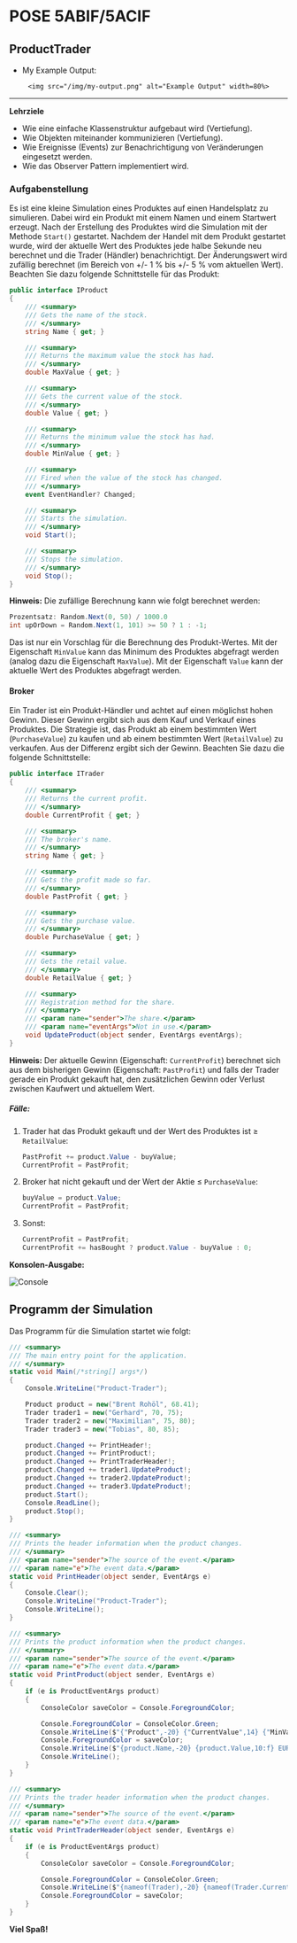 ﻿# POSE 5ABIF/5ACIF

## ProductTrader

- My Example Output:
  
<div align="center">

    <img src="/img/my-output.png" alt="Example Output" width=80%>

</div>

---

**Lehrziele**

- Wie eine einfache Klassenstruktur aufgebaut wird (Vertiefung).
- Wie Objekten miteinander kommunizieren (Vertiefung).
- Wie Ereignisse (Events) zur Benachrichtigung von Veränderungen eingesetzt werden.
- Wie das Observer Pattern implementiert wird.

### Aufgabenstellung

Es ist eine kleine Simulation eines Produktes auf einen Handelsplatz zu simulieren. Dabei wird ein Produkt mit einem Namen und einem Startwert erzeugt. Nach der Erstellung des Produktes wird die Simulation mit der Methode `Start()` gestartet. Nachdem der Handel mit dem Produkt gestartet wurde, wird der aktuelle Wert des Produktes jede halbe Sekunde neu berechnet und die Trader (Händler) benachrichtigt. Der Änderungswert wird zufällig berechnet (im Bereich von +/- 1 % bis +/- 5 % vom aktuellen Wert). Beachten Sie dazu folgende Schnittstelle für das Produkt:

```csharp
public interface IProduct
{
    /// <summary>
    /// Gets the name of the stock.
    /// </summary>
    string Name { get; }

    /// <summary>
    /// Returns the maximum value the stock has had.
    /// </summary>
    double MaxValue { get; }

    /// <summary>
    /// Gets the current value of the stock.
    /// </summary>
    double Value { get; }

    /// <summary>
    /// Returns the minimum value the stock has had.
    /// </summary>
    double MinValue { get; }

    /// <summary>
    /// Fired when the value of the stock has changed.
    /// </summary>
    event EventHandler? Changed;

    /// <summary>
    /// Starts the simulation.
    /// </summary>
    void Start();

    /// <summary>
    /// Stops the simulation.
    /// </summary>
    void Stop();
}
```

**Hinweis:**
Die zufällige Berechnung kann wie folgt berechnet werden:

```csharp
Prozentsatz: Random.Next(0, 50) / 1000.0
int upOrDown = Random.Next(1, 101) >= 50 ? 1 : -1;
```

Das ist nur ein Vorschlag für die Berechnung des Produkt-Wertes. Mit der Eigenschaft `MinValue` kann das Minimum des Produktes abgefragt werden (analog dazu die Eigenschaft `MaxValue`). Mit der Eigenschaft `Value` kann der aktuelle Wert des Produktes abgefragt werden.

#### Broker

Ein Trader ist ein Produkt-Händler und achtet auf einen möglichst hohen Gewinn. Dieser Gewinn ergibt sich aus dem Kauf und Verkauf eines Produktes. Die Strategie ist, das Produkt ab einem bestimmten Wert (`PurchaseValue`) zu kaufen und ab einem bestimmten Wert (`RetailValue`) zu verkaufen. Aus der Differenz ergibt sich der Gewinn. Beachten Sie dazu die folgende Schnittstelle:

```csharp
public interface ITrader
{
    /// <summary>
    /// Returns the current profit.
    /// </summary>
    double CurrentProfit { get; }

    /// <summary>
    /// The broker's name. 
    /// </summary>
    string Name { get; }

    /// <summary>
    /// Gets the profit made so far.
    /// </summary>
    double PastProfit { get; }

    /// <summary>
    /// Gets the purchase value.
    /// </summary>
    double PurchaseValue { get; }

    /// <summary>
    /// Gets the retail value.
    /// </summary>
    double RetailValue { get; }

    /// <summary>
    /// Registration method for the share.
    /// </summary>
    /// <param name="sender">The share.</param>
    /// <param name="eventArgs">Not in use.</param>
    void UpdateProduct(object sender, EventArgs eventArgs);
}
```

**Hinweis:**
Der aktuelle Gewinn (Eigenschaft: `CurrentProfit`) berechnet sich aus dem bisherigen Gewinn (Eigenschaft: `PastProfit`) und falls der Trader gerade ein Produkt gekauft hat, den zusätzlichen Gewinn oder Verlust zwischen Kaufwert und aktuellem Wert. 

##### Fälle:

1. Trader hat das Produkt gekauft und der Wert des Produktes ist ≥ `RetailValue`:

    ```csharp
    PastProfit += product.Value - buyValue;
    CurrentProfit = PastProfit;
    ```

2. Broker hat nicht gekauft und der Wert der Aktie ≤ `PurchaseValue`:

    ```csharp
    buyValue = product.Value;
    CurrentProfit = PastProfit;
    ```

3. Sonst:

    ```csharp
    CurrentProfit = PastProfit;
    CurrentProfit += hasBought ? product.Value - buyValue : 0;
    ```

**Konsolen-Ausgabe:**

![Console](./img/console.png)

## Programm der Simulation

Das Programm für die Simulation startet wie folgt:

```csharp
/// <summary>
/// The main entry point for the application.
/// </summary>
static void Main(/*string[] args*/)
{
    Console.WriteLine("Product-Trader");

    Product product = new("Brent Rohöl", 68.41);
    Trader trader1 = new("Gerhard", 70, 75);
    Trader trader2 = new("Maximilian", 75, 80);
    Trader trader3 = new("Tobias", 80, 85);

    product.Changed += PrintHeader!;
    product.Changed += PrintProduct!;
    product.Changed += PrintTraderHeader!;
    product.Changed += trader1.UpdateProduct!;
    product.Changed += trader2.UpdateProduct!;
    product.Changed += trader3.UpdateProduct!;
    product.Start();
    Console.ReadLine();
    product.Stop();
}

/// <summary>
/// Prints the header information when the product changes.
/// </summary>
/// <param name="sender">The source of the event.</param>
/// <param name="e">The event data.</param>
static void PrintHeader(object sender, EventArgs e)
{
    Console.Clear();
    Console.WriteLine("Product-Trader");
    Console.WriteLine();
}

/// <summary>
/// Prints the product information when the product changes.
/// </summary>
/// <param name="sender">The source of the event.</param>
/// <param name="e">The event data.</param>
static void PrintProduct(object sender, EventArgs e)
{
    if (e is ProductEventArgs product)
    {
        ConsoleColor saveColor = Console.ForegroundColor;

        Console.ForegroundColor = ConsoleColor.Green;
        Console.WriteLine($"{"Product",-20} {"CurrentValue",14} {"MinValue",14} {"MaxValue",14}");
        Console.ForegroundColor = saveColor;
        Console.WriteLine($"{product.Name,-20} {product.Value,10:f} EUR {product.MinValue,10:f} EUR {product.MaxValue,10:f} EUR");
        Console.WriteLine();
    }
}

/// <summary>
/// Prints the trader header information when the product changes.
/// </summary>
/// <param name="sender">The source of the event.</param>
/// <param name="e">The event data.</param>
static void PrintTraderHeader(object sender, EventArgs e)
{
    if (e is ProductEventArgs product)
    {
        ConsoleColor saveColor = Console.ForegroundColor;

        Console.ForegroundColor = ConsoleColor.Green;
        Console.WriteLine($"{nameof(Trader),-20} {nameof(Trader.CurrentProfit),14} {nameof(Trader.PurchaseValue),14} {nameof(Trader.RetailValue),14}");
        Console.ForegroundColor = saveColor;
    }
}
```

**Viel Spaß!**
